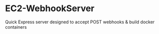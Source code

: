# EC2-WebhookServer

Quick Express server designed to accept POST webhooks & build docker containers
